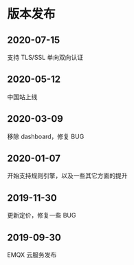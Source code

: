 # 版本发布

## 2020-07-15

支持 TLS/SSL 单向双向认证

## 2020-05-12

中国站上线

## 2020-03-09

移除 dashboard，修复 BUG

## 2020-01-07

开始支持规则引擎，以及一些其它方面的提升

## 2019-11-30

更新定价，修复一些 BUG

## 2019-09-30

EMQX 云服务发布
